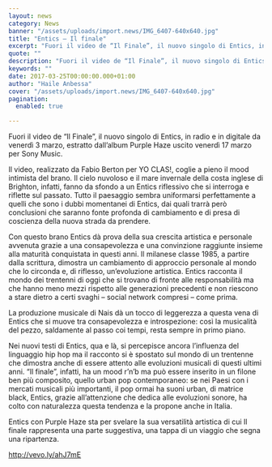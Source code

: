 ```yaml
---
layout: news
category: News
banner: "/assets/uploads/import.news/IMG_6407-640x640.jpg"
title: "Entics – Il finale"
excerpt: "Fuori il video de “Il Finale”, il nuovo singolo di Entics, in radio e in digitale da venerdì 3 marzo, estratto dall’album Purple Haze uscito venerdì 17 marzo per Sony Music. Il video, realizzato da Fabio Berton per YO CLAS!, coglie a pieno il mood intimista del brano. Il cielo nuvoloso e il mare invernale [&hellip"
quote: ""
description: "Fuori il video de “Il Finale”, il nuovo singolo di Entics, in radio e in digitale da venerdì 3 marzo, estratto dall’album Purple Haze uscito venerdì 17 marzo per Sony Music. Il video, realizzato da Fabio Berton per YO CLAS!, coglie a pieno il mood intimista del brano. Il cielo nuvoloso e il mare invernale [&hellip"
keywords: ""
date: 2017-03-25T00:00:00.000+01:00
author: "Haile Anbessa"
cover: "/assets/uploads/import.news/IMG_6407-640x640.jpg"
pagination:
  enabled: true

---
```


Fuori il video de “Il Finale”, il nuovo singolo di Entics, in radio e in digitale da venerdì 3 marzo, estratto dall’album Purple Haze uscito venerdì 17 marzo per Sony Music.

Il video, realizzato da Fabio Berton per YO CLAS!, coglie a pieno il mood intimista del brano. Il cielo nuvoloso e il mare invernale della costa inglese di Brighton, infatti, fanno da sfondo a un Entics riflessivo che si interroga e riflette sul passato. Tutto il paesaggio sembra uniformarsi perfettamente a quelli che sono i dubbi momentanei di Entics, dai quali trarrà però conclusioni che saranno fonte profonda di cambiamento e di presa di coscienza della nuova strada da prendere.

Con questo brano Entics dà prova della sua crescita artistica e personale avvenuta grazie a una consapevolezza e una convinzione raggiunte insieme alla maturità conquistata in questi anni. Il milanese classe 1985, a partire dalla scrittura, dimostra un cambiamento di approccio personale al mondo che lo circonda e, di riflesso, un’evoluzione artistica. Entics racconta il mondo dei trentenni di oggi che si trovano di fronte alle responsabilità ma che hanno meno mezzi rispetto alle generazioni precedenti e non riescono a stare dietro a certi svaghi – social network compresi – come prima.

La produzione musicale di Nais dà un tocco di leggerezza a questa vena di Entics che si muove tra consapevolezza e introspezione: così la musicalità del pezzo, saldamente al passo coi tempi, resta sempre in primo piano.

Nei nuovi testi di Entics, qua e là, si percepisce ancora l’influenza del linguaggio hip hop ma il racconto si è spostato sul mondo di un trentenne che dimostra anche di essere attento alle evoluzioni musicali di questi ultimi anni. “Il finale”, infatti, ha un mood r’n’b ma può essere inserito in un filone ben più composito, quello urban pop contemporaneo: se nei Paesi con i mercati musicali più importanti, il pop ormai ha suoni urban, di matrice black, Entics, grazie all’attenzione che dedica alle evoluzioni sonore, ha colto con naturalezza questa tendenza e la propone anche in Italia.

Entics con Purple Haze sta per svelare la sua versatilità artistica di cui Il finale rappresenta una parte suggestiva, una tappa di un viaggio che segna una ripartenza.

http://vevo.ly/ahJ7mE